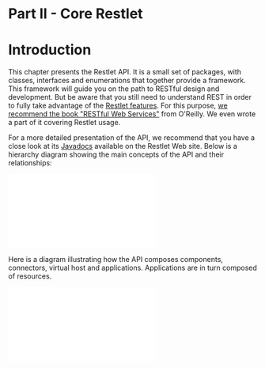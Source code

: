Part II - Core Restlet
======================

Introduction
============

This chapter presents the Restlet API. It is a small set of packages,
with classes, interfaces and enumerations that together provide a
framework. This framework will guide you on the path to RESTful design
and development. But be aware that you still need to understand REST in
order to fully take advantage of the [Restlet
features](http://web.archive.org/web/20111026041654/http://wiki.restlet.org/docs_2.1/13-restlet/21-restlet/22-restlet.html "Features").
For this purpose, [we recommend the book "RESTful Web
Services"](http://web.archive.org/web/20111026041654/http://www.restlet.org/documentation/books)
from O'Reilly. We even wrote a part of it covering Restlet usage.

For a more detailed presentation of the API, we recommend that you have
a close look at its
[Javadocs](http://web.archive.org/web/20111026041654/http://www.restlet.org/documentation/2.1/jse/api/)
available on the Restlet Web site. Below is a hierarchy diagram showing
the main concepts of the API and their relationships:

![restlets](Part%20II%20-%20Core%20Restlet-27_files/data_002.html "restlets")

Here is a diagram illustrating how the API composes components,
connectors, virtual host and applications. Applications are in turn
composed of resources.

![tutorial05](Part%20II%20-%20Core%20Restlet-27_files/data.html "tutorial05")

